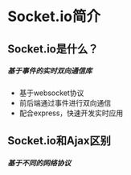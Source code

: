 # Socket.io简介

## Socket.io是什么？

##### 基于事件的实时双向通信库

* 基于websocket协议
* 前后端通过事件进行双向通信
* 配合express，快速开发实时应用

## Socket.io和Ajax区别

##### 基于不同的网络协议



